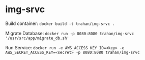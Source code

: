 # img-srvc

Build container: `docker build -t trahan/img-srvc .`

Migrate Database: `docker run -p 8080:8080 trahan/img-srvc '/usr/src/app/migrate_db.sh'`

Run Service: `docker run -e AWS_ACCESS_KEY_ID=<key> -e AWS_SECRET_ACCESS_KEY=<secret> -p 8080:8080 trahan/img-srvc`
